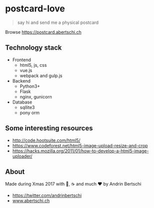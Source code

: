 # postcard-love
> say hi and send me a physical postcard

Browse https://postcard.abertschi.ch

## Technology stack
- Frontend
  + html5, js, css
  + vue.js
  + webpack and gulp.js
- Backend
  + Python3+
  + Flask
  + nginx, gunicorn
- Database
  + sqllite3
  + pony orm

## Some interesting resources
- http://code.hootsuite.com/html5/
- https://www.codeforest.net/html5-image-upload-resize-and-crop
- https://hacks.mozilla.org/2011/01/how-to-develop-a-html5-image-uploader/

## About
Made during Xmas 2017 with 🥛, ☕️ and much ❤️ by Andrin Bertschi
- https://twitter.com/andrinbertschi
- www.abertschi.ch
